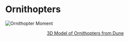 # Ornithopters

![Ornithopter Moment](https://cdna.artstation.com/p/assets/images/images/041/801/044/large/tim-samedov-thopter.jpg?1632742930)
<p align="center"><a href="https://www.artstation.com/artwork/XnmJBl">3D Model of Ornithopters from Dune</a></p>